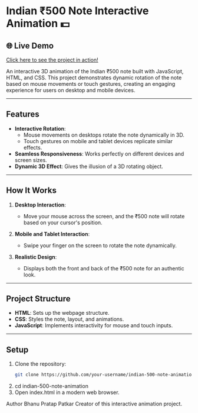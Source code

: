 # Indian ₹500 Note Interactive Animation 💵 

## 🌐 Live Demo
[Click here to see the project in action!](https://bppatkar.github.io/500Rs_note/)

An interactive 3D animation of the Indian ₹500 note built with JavaScript, HTML, and CSS. This project demonstrates dynamic rotation of the note based on mouse movements or touch gestures, creating an engaging experience for users on desktop and mobile devices.

---

## Features
- **Interactive Rotation**:
  - Mouse movements on desktops rotate the note dynamically in 3D.
  - Touch gestures on mobile and tablet devices replicate similar effects.
- **Seamless Responsiveness**: Works perfectly on different devices and screen sizes.
- **Dynamic 3D Effect**: Gives the illusion of a 3D rotating object.

---

## How It Works
1. **Desktop Interaction**:
   - Move your mouse across the screen, and the ₹500 note will rotate based on your cursor's position.

2. **Mobile and Tablet Interaction**:
   - Swipe your finger on the screen to rotate the note dynamically.

3. **Realistic Design**:
   - Displays both the front and back of the ₹500 note for an authentic look.

---

## Project Structure
- **HTML**: Sets up the webpage structure.
- **CSS**: Styles the note, layout, and animations.
- **JavaScript**: Implements interactivity for mouse and touch inputs.

---

## Setup
1. Clone the repository:
   ```bash
   git clone https://github.com/your-username/indian-500-note-animation.git
2. cd indian-500-note-animation
3. Open index.html in a modern web browser.

Author
Bhanu Pratap Patkar
Creator of this interactive animation project.
